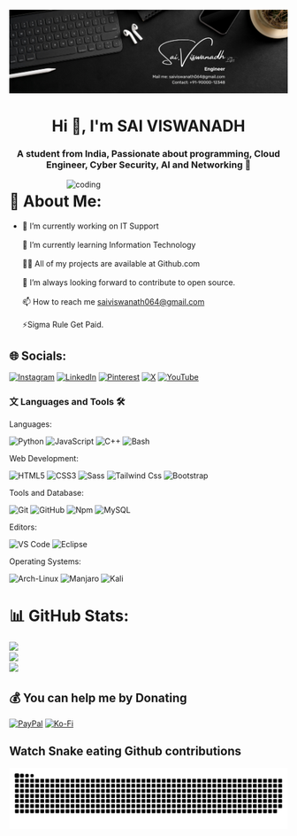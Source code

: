 ![logo](https://github.com/20MH1A04H9/20MH1A04H9/blob/main/github_banner.png)
<h1 align="center">Hi 👋, I'm SAI VISWANADH</h1>
<h3 align="center">A student from India, Passionate about  programming, Cloud Engineer, Cyber Security, AI and Networking 💙  </h3>
<img align="right" alt="coding" width="400" src="https://media4.giphy.com/media/qgQUggAC3Pfv687qPC/giphy.gif?cid=ecf05e47lal628q3nsv65lzlswup13flgiawvae9md3e8ii9&ep=v1_gifs_search&rid=giphy.gif&ct=g">

# 💫 About Me:
- 🔭 I’m currently working on IT Support<br><br>🌱 I’m currently learning Information Technology<br><br>👨‍💻 All of my projects are available at Github.com<br><br>🏹 I’m always looking forward to contribute to open source.<br><br>📫 How to reach me saiviswanath064@gmail.com<br><br>⚡Sigma Rule Get Paid.


## 🌐 Socials:
[![Instagram](https://img.shields.io/badge/Instagram-%23E4405F.svg?logo=Instagram&logoColor=white)](https://instagram.com/vicky_._._9) [![LinkedIn](https://img.shields.io/badge/LinkedIn-%230077B5.svg?logo=linkedin&logoColor=white)](https://linkedin.com/in/https://www.linkedin.com/in/saiviswanath064/) [![Pinterest](https://img.shields.io/badge/Pinterest-%23E60023.svg?logo=Pinterest&logoColor=white)](https://pinterest.com/https://in.pinterest.com/saiviswanath064/) [![X](https://img.shields.io/badge/X-black.svg?logo=X&logoColor=white)](https://x.com/Viswana45665793) [![YouTube](https://img.shields.io/badge/YouTube-%23FF0000.svg?logo=YouTube&logoColor=white)](https://youtube.com/@https://www.youtube.com/channel/UCS8SdeUOjdwbDQ_lmKVR34g) 

###  文&nbsp;Languages and Tools 🛠


Languages:  

![Python](http://img.shields.io/badge/-Python-3776AB?style=for-the-badge&logo=python&logoColor=ffffff)
![JavaScript](https://img.shields.io/badge/-JavaScript-%23F7DF1C?style=for-the-badge&logo=javascript&logoColor=000000&labelColor=%23F7DF1C&color=%23FFCE5A)
![C++](https://img.shields.io/badge/C%2B%2B-00599C?style=for-the-badge&logo=c%2B%2B&logoColor=white)
![Bash](https://img.shields.io/badge/Bash-0175C2?style=for-the-badge&logo=bash&logoColor=white)
<br>

Web Development:

![HTML5](https://img.shields.io/badge/-HTML5-%23E44D27?style=for-the-badge&logo=html5&logoColor=ffffff)
![CSS3](https://img.shields.io/badge/-CSS3-%231572B6?style=for-the-badge&logo=css3)
![Sass](https://img.shields.io/badge/-Sass-%23CC6699?style=for-the-badge&logo=sass&logoColor=ffffff)
![Tailwind Css](https://img.shields.io/badge/Tailwind_CSS-38B2AC?style=for-the-badge&logo=tailwind-css&logoColor=white)
![Bootstrap](https://img.shields.io/badge/-Bootstrap-080135?style=for-the-badge&logo=bootstrap)
<br>

Tools and Database:

![Git](https://img.shields.io/badge/-Git-%23F05032?style=for-the-badge&logo=git&logoColor=%23ffffff)
![GitHub](https://img.shields.io/badge/-GitHub-181717?style=for-the-badge&logo=github)
![Npm](https://img.shields.io/badge/-npm-CB3837?style=for-the-badge&logo=npm)
![MySQL](https://img.shields.io/badge/MySQL-4EA94B?style=for-the-badge&logo=mysql&logoColor=white)
<br>

Editors:

![VS Code](http://img.shields.io/badge/-VS%20Code-007ACC?style=for-the-badge&logo=visual-studio-code&logoColor=ffffff)
![Eclipse](http://img.shields.io/badge/-Eclipse-2C2255?style=for-the-badge&logo=eclipse&logoColor=ffffff)
<br>

Operating Systems:

![Arch-Linux](http://img.shields.io/badge/-Arch%20Linux-0078D6?style=for-the-badge&logo=arch-linux&logoColor=ffffff)
![Manjaro](http://img.shields.io/badge/-Manjaro-4EA94B?style=for-the-badge&logo=manjaro&logoColor=fff)
![Kali](http://img.shields.io/badge/-Kali%20Linux-black?style=for-the-badge&logo=kali-linux&logoColor=fff)


# 📊 GitHub Stats:
![](https://github-readme-stats.vercel.app/api?username=20mh1a04h9&theme=react&hide_border=false&include_all_commits=false&count_private=false)<br/>
![](https://github-readme-streak-stats.herokuapp.com/?user=20mh1a04h9&theme=react&hide_border=false)<br/>
![](https://github-readme-stats.vercel.app/api/top-langs/?username=20mh1a04h9&theme=react&hide_border=false&include_all_commits=false&count_private=false&layout=compact)


  ## 💰 You can help me by Donating
  [![PayPal](https://img.shields.io/badge/PayPal-00457C?style=for-the-badge&logo=paypal&logoColor=white)](https://paypal.me/@viswanadh09)
  [![Ko-Fi](https://img.shields.io/badge/Ko--fi-F16061?style=for-the-badge&logo=ko-fi&logoColor=white)](https://ko-fi.com/tatavolusaiviswanadh) 

  

## Watch Snake eating  Github contributions
<img src="https://raw.githubusercontent.com/Platane/snk/output/github-contribution-grid-snake.svg">
